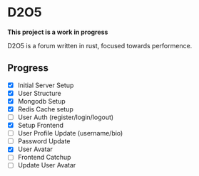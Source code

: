 # D2O5

**This project is a work in progress**

D2O5 is a forum written in rust, focused towards performence.

## Progress

- [x] Initial Server Setup
- [x] User Structure
- [x] Mongodb Setup
- [x] Redis Cache setup
- [ ] User Auth (register/login/logout)
- [x] Setup Frontend
- [ ] User Profile Update (username/bio)
- [ ] Password Update
- [x] User Avatar
- [ ] Frontend Catchup
- [ ] Update User Avatar
